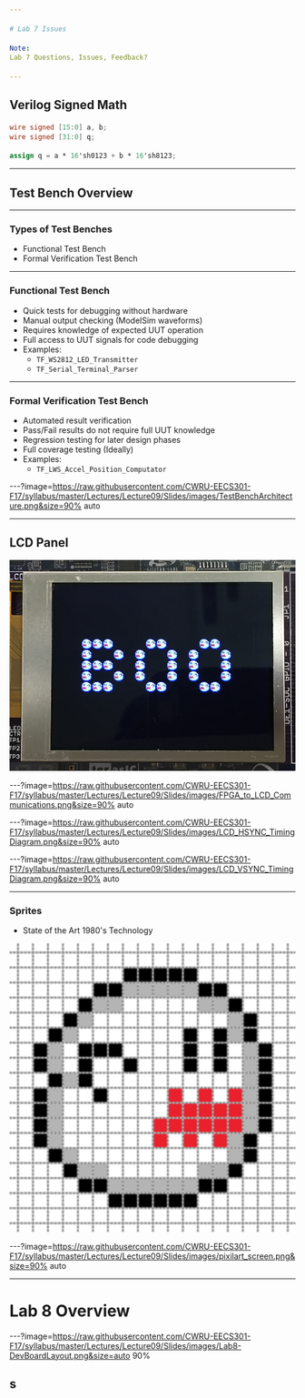 ```yaml
---

# Lab 7 Issues

Note:
Lab 7 Questions, Issues, Feedback?

---
```


## Verilog Signed Math

```verilog
wire signed [15:0] a, b;
wire signed [31:0] q;

assign q = a * 16'sh0123 + b * 16'sh8123;
```

---

## Test Bench Overview

---

### Types of Test Benches

* Functional Test Bench
* Formal Verification Test Bench

---

### Functional Test Bench

* Quick tests for debugging without hardware
* Manual output checking (ModelSim waveforms)
* Requires knowledge of expected UUT operation
* Full access to UUT signals for code debugging
* Examples:
	* `TF_WS2812_LED_Transmitter`
	* `TF_Serial_Terminal_Parser`

---

### Formal Verification Test Bench

* Automated result verification
* Pass/Fail results do not require full UUT knowledge
* Regression testing for later design phases
* Full coverage testing (Ideally)
* Examples: 
	* `TF_LWS_Accel_Position_Computator`

---?image=https://raw.githubusercontent.com/CWRU-EECS301-F17/syllabus/master/Lectures/Lecture09/Slides/images/TestBenchArchitecture.png&size=90% auto

---

## LCD Panel

![LCD](https://raw.githubusercontent.com/CWRU-EECS301-F17/syllabus/master/Lectures/Lecture09/Slides/images/LCD_Image.png)

---?image=https://raw.githubusercontent.com/CWRU-EECS301-F17/syllabus/master/Lectures/Lecture09/Slides/images/FPGA_to_LCD_Communications.png&size=90% auto

---?image=https://raw.githubusercontent.com/CWRU-EECS301-F17/syllabus/master/Lectures/Lecture09/Slides/images/LCD_HSYNC_TimingDiagram.png&size=90% auto

---?image=https://raw.githubusercontent.com/CWRU-EECS301-F17/syllabus/master/Lectures/Lecture09/Slides/images/LCD_VSYNC_TimingDiagram.png&size=90% auto


---

### Sprites

* State of the Art 1980's Technology

![boo](https://raw.githubusercontent.com/CWRU-EECS301-F17/syllabus/master/Lectures/Lecture09/Slides/images/boo_image.png)

---?image=https://raw.githubusercontent.com/CWRU-EECS301-F17/syllabus/master/Lectures/Lecture09/Slides/images/pixilart_screen.png&size=90% auto


---

# Lab 8 Overview

---?image=https://raw.githubusercontent.com/CWRU-EECS301-F17/syllabus/master/Lectures/Lecture09/Slides/images/Lab8-DevBoardLayout.png&size=auto 90%

s
---

